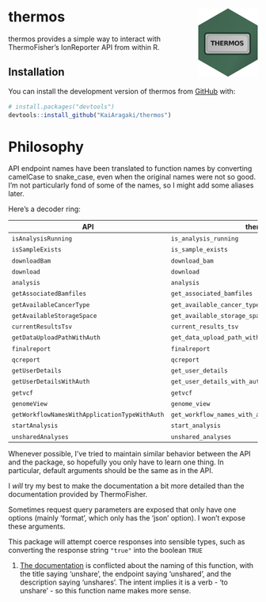 
<!-- README.md is generated from README.Rmd. Please edit that file -->

# thermos <img src="man/figures/logo.png" align="right" height="138" alt="" />

<!-- badges: start -->

<!-- badges: end -->

thermos provides a simple way to interact with ThermoFisher’s
IonReporter API from within R.

## Installation

You can install the development version of thermos from
[GitHub](https://github.com/) with:

``` r
# install.packages("devtools")
devtools::install_github("KaiAragaki/thermos")
```

# Philosophy

API endpoint names have been translated to function names by converting
camelCase to snake\_case, even when the original names were not so good.
I’m not particularly fond of some of the names, so I might add some
aliases later.

Here’s a decoder ring:

| API                                           | thermos                                              | Possible Alias          |
| --------------------------------------------- | ---------------------------------------------------- | ----------------------- |
| `isAnalysisRunning`                           | `is_analysis_running`                                |                         |
| `isSampleExists`                              | `is_sample_exists`                                   | `sample_exists`         |
| `downloadBam`                                 | `download_bam`                                       |                         |
| `download`                                    | `download`                                           |                         |
| `analysis`                                    | `analysis`                                           | `get_analysis`          |
| `getAssociatedBamfiles`                       | `get_associated_bamfiles`                            |                         |
| `getAvailableCancerType`                      | `get_available_cancer_type`                          |                         |
| `getAvailableStorageSpace`                    | `get_available_storage_space`                        |                         |
| `currentResultsTsv`                           | `current_results_tsv`                                |                         |
| `getDataUploadPathWithAuth`                   | `get_data_upload_path_with_auth`                     |                         |
| `finalreport`                                 | `finalreport`                                        | `get_final_report`      |
| `qcreport`                                    | `qcreport`                                           | `get_qc_report`         |
| `getUserDetails`                              | `get_user_details`                                   |                         |
| `getUserDetailsWithAuth`                      | `get_user_details_with_auth`                         |                         |
| `getvcf`                                      | `getvcf`                                             | `get_vcf`               |
| `genomeView`                                  | `genome_view`                                        |                         |
| `getWorkflowNamesWithApplicationTypeWithAuth` | `get_workflow_names_with_application_type_with_auth` | `get_workflow_names`    |
| `startAnalysis`                               | `start_analysis`                                     |                         |
| `unsharedAnalyses`                            | `unshared_analyses`                                  | `unshare_analyses`\[1\] |

Whenever possible, I’ve tried to maintain similar behavior between the
API and the package, so hopefully you only have to learn one thing. In
particular, default arguments should be the same as in the API.

I *will* try my best to make the documentation a bit more detailed than
the documentation provided by ThermoFisher.

Sometimes request query parameters are exposed that only have one
options (mainly ‘format’, which only has the ‘json’ option). I won’t
expose these arguments.

This package will attempt coerce responses into sensible types, such as
converting the response string `"true"` into the boolean `TRUE`

1.  [The
    documentation](https://ionreporter.thermofisher.com/ionreporter/help/GUID-DF029997-3B2F-44FB-8116-192689AE492D.html)
    is conflicted about the naming of this function, with the title
    saying ‘unshare’, the endpoint saying ‘unshared’, and the
    description saying ‘unshares’. The intent implies it is a verb - ‘to
    unshare’ - so this function name makes more sense.
